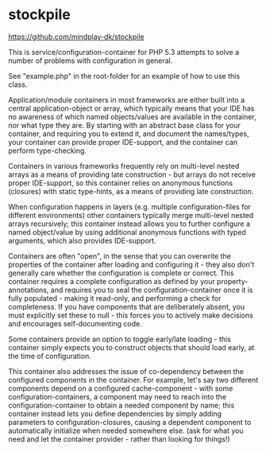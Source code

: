 stockpile
=========

https://github.com/mindplay-dk/stockpile

This is service/configuration-container for PHP 5.3 attempts to solve a number
of problems with configuration in general.

See "example.php" in the root-folder for an example of how to use this class.

Application/module containers in most frameworks are either built into a central
application-object or array, which typically means that your IDE has no
awareness of which named objects/values are available in the container, nor
what type they are. By starting with an abstract base class for your container,
and requiring you to extend it, and document the names/types, your container
can provide proper IDE-support, and the container can perform type-checking.

Containers in various frameworks frequently rely on multi-level nested arrays
as a means of providing late construction - but arrays do not receive proper
IDE-support, so this container relies on anonymous functions (closures) with
static type-hints, as a means of providing late construction.

When configuration happens in layers (e.g. multiple configuration-files for
different environments) other containers typically merge multi-level nested
arrays recursively; this container instead allows you to further configure
a named object/value by using additional anonymous functions with typed
arguments, which also provides IDE-support.

Containers are often "open", in the sense that you can overwrite the properties
of the container after loading and configuring it - they also don't generally
care whether the configuration is complete or correct. This container requires
a complete configuration as defined by your property-annotations, and requires
you to seal the configuration-container once it is fully populated - making it
read-only, and performing a check for completeness. If you have components
that are deliberately absent, you must explicitly set these to null - this
forces you to actively make decisions and encourages self-documenting code.

Some containers provide an option to toggle early/late loading - this container
simply expects you to construct objects that should load early, at the time
of configuration.

This container also addresses the issue of co-dependency between the configured
components in the container. For example, let's say two different components
depend on a configured cache-component - with some configuration-containers, a
component may need to reach into the configuration-container to obtain a needed
component by name; this container instead lets you define dependencies by
simply adding parameters to configuration-closures, causing a dependent
component to automatically initialize when needed somewhere else. (ask for what
you need and let the container provider - rather than looking for things!)
